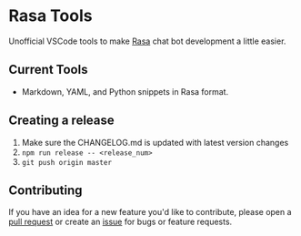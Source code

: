 # Rasa Tools
Unofficial VSCode tools to make [Rasa](https://rasa.com/) chat bot development a little easier.

## Current Tools
* Markdown, YAML, and Python snippets in Rasa format.

## Creating a release
1. Make sure the CHANGELOG.md is updated with latest version changes
2. `npm run release -- <release_num>`
3. `git push origin master`

## Contributing
If you have an idea for a new feature you'd like to contribute, please open a [pull request](https://github.com/ortsaCniveK/rasa-tools/pulls) or create an [issue](https://github.com/ortsaCniveK/rasa-tools/issues/new) for bugs or feature requests.
